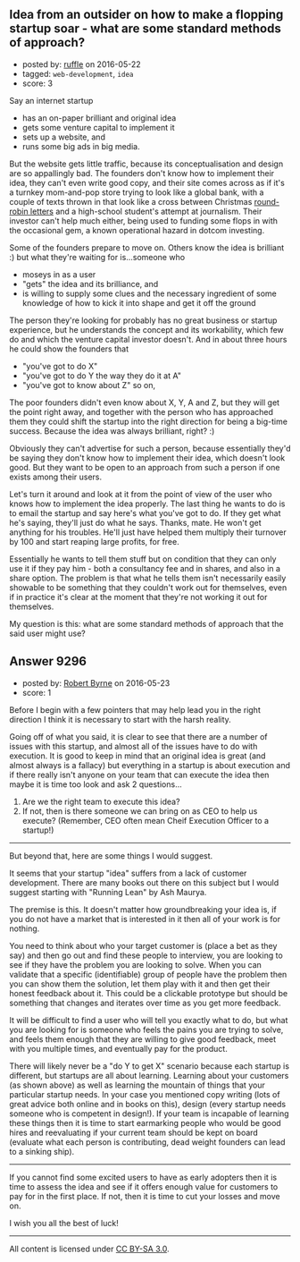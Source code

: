 ## Idea from an outsider on how to make a flopping startup soar - what are some standard methods of approach?

- posted by: [ruffle](https://stackexchange.com/users/7431540/ruffle) on 2016-05-22
- tagged: `web-development`, `idea`
- score: 3

Say an internet startup

- has an on-paper brilliant and original idea
- gets some venture capital to implement it
- sets up a website, and
- runs some big ads in big media.

But the website gets little traffic, because its conceptualisation and design are so appallingly bad. The founders don't know how to implement their idea, they can't even write good copy, and their site comes across as if it's a turnkey mom-and-pop store trying to look like a global bank, with a couple of texts thrown in that look like a cross between Christmas [round-robin letters](https://en.wikipedia.org/wiki/Round-robin_letter) and a high-school student's attempt at journalism. Their investor can't help much either, being used to funding some flops in with the occasional gem, a known operational hazard in dotcom investing.

Some of the founders prepare to move on. Others know the idea is brilliant :) but what they're waiting for is...someone who

- moseys in as a user
- "gets" the idea and its brilliance, and
- is willing to supply some clues and the necessary ingredient of some knowledge of how to kick it into shape and get it off the ground

The person they're looking for probably has no great business or startup experience, but he understands the concept and its workability, which few do and which the venture capital investor doesn't. And in about three hours he could show the founders that

- "you've got to do X"
- "you've got to do Y the way they do it at A"
- "you've got to know about Z" so on,

The poor founders didn't even know about X, Y, A and Z, but they will get the point right away, and together with the person who has approached them they could shift the startup into the right direction for being a big-time success. Because the idea was always brilliant, right? :)

Obviously they can't advertise for such a person, because essentially they'd be saying they don't know how to implement their idea, which doesn't look good. But they want to be open to an approach from such a person if one exists among their users.

Let's turn it around and look at it from the point of view of the user who knows how to implement the idea properly. The last thing he wants to do is to email the startup and say here's what you've got to do. If they get what he's saying, they'll just do what he says. Thanks, mate. He won't get anything for his troubles. He'll just have helped them multiply their turnover by 100 and start reaping large profits, for free.

Essentially he wants to tell them stuff but on condition that they can only use it if they pay him - both a consultancy fee and in shares, and also in a share option. The problem is that what he tells them isn't necessarily easily showable to be something that they couldn't work out for themselves, even if in practice it's clear at the moment that they're not working it out for themselves.

My question is this: what are some standard methods of approach that the said user might use?




## Answer 9296

- posted by: [Robert Byrne](https://stackexchange.com/users/5232876/robert-byrne) on 2016-05-23
- score: 1

Before I begin with a few pointers that may help lead you in the right direction I think it is necessary to start with the harsh reality.

Going off of what you said, it is clear to see that there are a number of issues with this startup, and almost all of the issues have to do with execution. It is good to keep in mind that an original idea is great (and almost always is a fallacy) but everything in a startup is about execution and if there really isn't anyone on your team that can execute the idea then maybe it is time too look and ask 2 questions...

1. Are we the right team to execute this idea?
2. If not, then is there someone we can bring on as CEO to help us execute? (Remember, CEO often mean Cheif Execution Officer to a startup!)

----------

But beyond that, here are some things I would suggest.

It seems that your startup "idea" suffers from a lack of customer development. There are many books out there on this subject but I would suggest starting with "Running Lean" by Ash Maurya.

The premise is this. It doesn't matter how groundbreaking your idea is, if you do not have a market that is interested in it then all of your work is for nothing. 

You need to think about who your target customer is (place a bet as they say) and then go out and find these people to interview, you are looking to see if they have the problem you are looking to solve. When you can validate that a specific (identifiable) group of people have the problem then you can show them the solution, let them play with it and then get their honest feedback about it. This could be a clickable prototype but should be something that changes and iterates over time as you get more feedback.

It will be difficult to find a user who will tell you exactly what to do, but what you are looking for is someone who feels the pains you are trying to solve, and feels them enough that they are willing to give good feedback, meet with you multiple times, and eventually pay for the product. 

There will likely never be a "do Y to get X" scenario because each startup is different, but startups are all about learning. Learning about your customers (as shown above) as well as learning the mountain of things that your particular startup needs. In your case you mentioned copy writing (lots of great advice both online and in books on this), design (every startup needs someone who is competent in design!). If your team is incapable of learning these things then it is time to start earmarking people who would be good hires and reevaluating if your current team should be kept on board (evaluate what each person is contributing, dead weight founders can lead to a sinking ship).

----------

If you cannot find some excited users to have as early adopters then it is time to assess the idea and see if it offers enough value for customers to pay for in the first place. If not, then it is time to cut your losses and move on.

I wish you all the best of luck! 



---

All content is licensed under [CC BY-SA 3.0](https://creativecommons.org/licenses/by-sa/3.0/).
